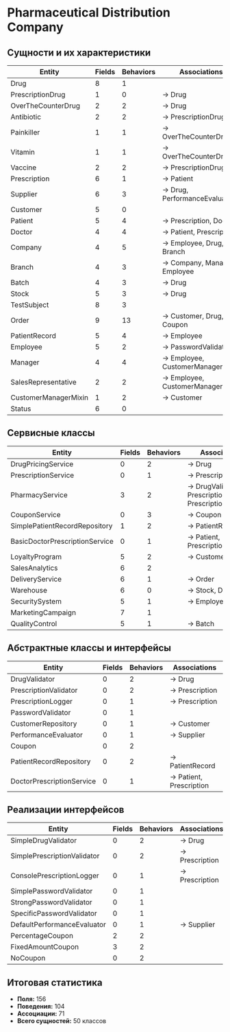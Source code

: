 # Pharmaceutical Distribution Company

## Сущности и их характеристики

| Entity | Fields | Behaviors | Associations |
|--------|--------|-----------|-------------|
| Drug | 8 | 1 | |
| PrescriptionDrug | 1 | 0 | → Drug |
| OverTheCounterDrug | 2 | 2 | → Drug |
| Antibiotic | 2 | 2 | → PrescriptionDrug |
| Painkiller | 1 | 1 | → OverTheCounterDrug |
| Vitamin | 1 | 1 | → OverTheCounterDrug |
| Vaccine | 2 | 2 | → PrescriptionDrug |
| Prescription | 6 | 1 | → Patient |
| Supplier | 6 | 3 | → Drug, PerformanceEvaluator |
| Customer | 5 | 0 | |
| Patient | 5 | 4 | → Prescription, Doctor |
| Doctor | 4 | 4 | → Patient, Prescription |
| Company | 4 | 5 | → Employee, Drug, Branch |
| Branch | 4 | 3 | → Company, Manager, Employee |
| Batch | 4 | 3 | → Drug |
| Stock | 5 | 3 | → Drug |
| TestSubject | 8 | 3 | |
| Order | 9 | 13 | → Customer, Drug, Coupon |
| PatientRecord | 5 | 4 | → Employee |
| Employee | 5 | 2 | → PasswordValidator |
| Manager | 4 | 4 | → Employee, CustomerManagerMixin |
| SalesRepresentative | 2 | 2 | → Employee, CustomerManagerMixin |
| CustomerManagerMixin | 1 | 2 | → Customer |
| Status | 6 | 0 | |

## Сервисные классы

| Entity | Fields | Behaviors | Associations |
|--------|--------|-----------|-------------|
| DrugPricingService | 0 | 2 | → Drug |
| PrescriptionService | 0 | 1 | → Prescription |
| PharmacyService | 3 | 2 | → DrugValidator, PrescriptionValidator, PrescriptionLogger |
| CouponService | 0 | 3 | → Coupon |
| SimplePatientRecordRepository | 1 | 2 | → PatientRecord |
| BasicDoctorPrescriptionService | 0 | 1 | → Patient, Prescription |
| LoyaltyProgram | 5 | 2 | → Customer |
| SalesAnalytics | 6 | 2 | |
| DeliveryService | 6 | 1 | → Order |
| Warehouse | 6 | 0 | → Stock, Drug |
| SecuritySystem | 5 | 1 | → Employee |
| MarketingCampaign | 7 | 1 | |
| QualityControl | 5 | 1 | → Batch |

## Абстрактные классы и интерфейсы

| Entity | Fields | Behaviors | Associations |
|--------|--------|-----------|-------------|
| DrugValidator | 0 | 2 | → Drug |
| PrescriptionValidator | 0 | 2 | → Prescription |
| PrescriptionLogger | 0 | 1 | → Prescription |
| PasswordValidator | 0 | 1 | |
| CustomerRepository | 0 | 1 | → Customer |
| PerformanceEvaluator | 0 | 1 | → Supplier |
| Coupon | 0 | 2 | |
| PatientRecordRepository | 0 | 2 | → PatientRecord |
| DoctorPrescriptionService | 0 | 1 | → Patient, Prescription |

## Реализации интерфейсов

| Entity | Fields | Behaviors | Associations |
|--------|--------|-----------|-------------|
| SimpleDrugValidator | 0 | 2 | → Drug |
| SimplePrescriptionValidator | 0 | 2 | → Prescription |
| ConsolePrescriptionLogger | 0 | 1 | → Prescription |
| SimplePasswordValidator | 0 | 1 | |
| StrongPasswordValidator | 0 | 1 | |
| SpecificPasswordValidator | 0 | 1 | |
| DefaultPerformanceEvaluator | 0 | 1 | → Supplier |
| PercentageCoupon | 2 | 2 | |
| FixedAmountCoupon | 3 | 2 | |
| NoCoupon | 0 | 2 | |

## Итоговая статистика

- **Поля:** 156
- **Поведения:** 104  
- **Ассоциации:** 71
- **Всего сущностей:** 50 классов
